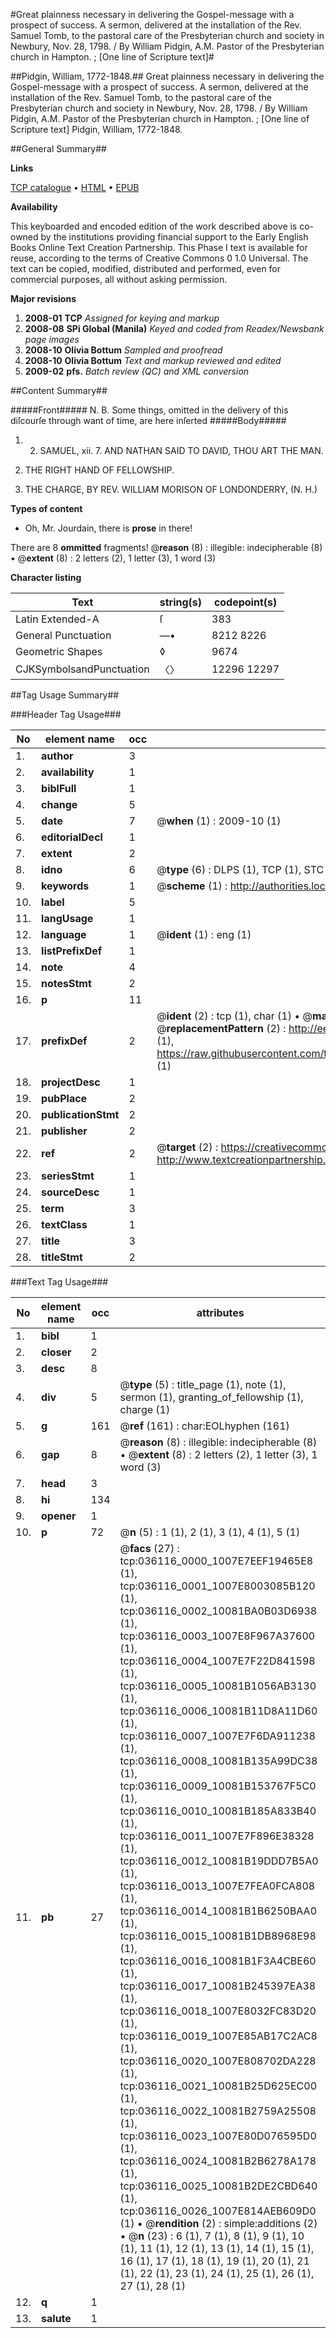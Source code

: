 #Great plainness necessary in delivering the Gospel-message with a prospect of success. A sermon, delivered at the installation of the Rev. Samuel Tomb, to the pastoral care of the Presbyterian church and society in Newbury, Nov. 28, 1798. / By William Pidgin, A.M. Pastor of the Presbyterian church in Hampton. ; [One line of Scripture text]#

##Pidgin, William, 1772-1848.##
Great plainness necessary in delivering the Gospel-message with a prospect of success. A sermon, delivered at the installation of the Rev. Samuel Tomb, to the pastoral care of the Presbyterian church and society in Newbury, Nov. 28, 1798. / By William Pidgin, A.M. Pastor of the Presbyterian church in Hampton. ; [One line of Scripture text]
Pidgin, William, 1772-1848.

##General Summary##

**Links**

[TCP catalogue](http://www.ota.ox.ac.uk/tcp/)  • 
[HTML](http://tei.it.ox.ac.uk/tcp/Texts-HTML/free/N27/N27107.html)  • 
[EPUB](http://tei.it.ox.ac.uk/tcp/Texts-EPUB/free/N27/N27107.epub)

**Availability**

This keyboarded and encoded edition of the
	       work described above is co-owned by the institutions
	       providing financial support to the Early English Books
	       Online Text Creation Partnership. This Phase I text is
	       available for reuse, according to the terms of Creative
	       Commons 0 1.0 Universal. The text can be copied,
	       modified, distributed and performed, even for
	       commercial purposes, all without asking permission.

**Major revisions**

1. __2008-01__ __TCP__ *Assigned for keying and markup*
1. __2008-08__ __SPi Global (Manila)__ *Keyed and coded from Readex/Newsbank page images*
1. __2008-10__ __Olivia Bottum__ *Sampled and proofread*
1. __2008-10__ __Olivia Bottum__ *Text and markup reviewed and edited*
1. __2009-02__ __pfs.__ *Batch review (QC) and XML conversion*

##Content Summary##

#####Front#####
N. B. Some things, omitted in the delivery of this diſcourſe through want of time, are here inſerted
#####Body#####

1. 2. SAMUEL, xii. 7. AND NATHAN SAID TO DAVID, THOU ART THE MAN.

1. THE RIGHT HAND OF FELLOWSHIP.

1. THE CHARGE, BY REV. WILLIAM MORISON OF LONDONDERRY, (N. H.)

**Types of content**

  * Oh, Mr. Jourdain, there is **prose** in there!

There are 8 **ommitted** fragments! 
 @__reason__ (8) : illegible: indecipherable (8)  •  @__extent__ (8) : 2 letters (2), 1 letter (3), 1 word (3)

**Character listing**


|Text|string(s)|codepoint(s)|
|---|---|---|
|Latin Extended-A|ſ|383|
|General Punctuation|—•|8212 8226|
|Geometric Shapes|◊|9674|
|CJKSymbolsandPunctuation|〈〉|12296 12297|

##Tag Usage Summary##

###Header Tag Usage###

|No|element name|occ|attributes|
|---|---|---|---|
|1.|__author__|3||
|2.|__availability__|1||
|3.|__biblFull__|1||
|4.|__change__|5||
|5.|__date__|7| @__when__ (1) : 2009-10 (1)|
|6.|__editorialDecl__|1||
|7.|__extent__|2||
|8.|__idno__|6| @__type__ (6) : DLPS (1), TCP (1), STC (1), NOTIS (1), IMAGE-SET (1), EVANS-CITATION (1)|
|9.|__keywords__|1| @__scheme__ (1) : http://authorities.loc.gov/ (1)|
|10.|__label__|5||
|11.|__langUsage__|1||
|12.|__language__|1| @__ident__ (1) : eng (1)|
|13.|__listPrefixDef__|1||
|14.|__note__|4||
|15.|__notesStmt__|2||
|16.|__p__|11||
|17.|__prefixDef__|2| @__ident__ (2) : tcp (1), char (1)  •  @__matchPattern__ (2) : ([0-9\-]+):([0-9IVX]+) (1), (.+) (1)  •  @__replacementPattern__ (2) : http://eebo.chadwyck.com/downloadtiff?vid=$1&page=$2 (1), https://raw.githubusercontent.com/textcreationpartnership/Texts/master/tcpchars.xml#$1 (1)|
|18.|__projectDesc__|1||
|19.|__pubPlace__|2||
|20.|__publicationStmt__|2||
|21.|__publisher__|2||
|22.|__ref__|2| @__target__ (2) : https://creativecommons.org/publicdomain/zero/1.0/ (1), http://www.textcreationpartnership.org/docs/. (1)|
|23.|__seriesStmt__|1||
|24.|__sourceDesc__|1||
|25.|__term__|3||
|26.|__textClass__|1||
|27.|__title__|3||
|28.|__titleStmt__|2||


###Text Tag Usage###

|No|element name|occ|attributes|
|---|---|---|---|
|1.|__bibl__|1||
|2.|__closer__|2||
|3.|__desc__|8||
|4.|__div__|5| @__type__ (5) : title_page (1), note (1), sermon (1), granting_of_fellowship (1), charge (1)|
|5.|__g__|161| @__ref__ (161) : char:EOLhyphen (161)|
|6.|__gap__|8| @__reason__ (8) : illegible: indecipherable (8)  •  @__extent__ (8) : 2 letters (2), 1 letter (3), 1 word (3)|
|7.|__head__|3||
|8.|__hi__|134||
|9.|__opener__|1||
|10.|__p__|72| @__n__ (5) : 1 (1), 2 (1), 3 (1), 4 (1), 5 (1)|
|11.|__pb__|27| @__facs__ (27) : tcp:036116_0000_1007E7EEF19465E8 (1), tcp:036116_0001_1007E8003085B120 (1), tcp:036116_0002_10081BA0B03D6938 (1), tcp:036116_0003_1007E8F967A37600 (1), tcp:036116_0004_1007E7F22D841598 (1), tcp:036116_0005_10081B1056AB3130 (1), tcp:036116_0006_10081B11D8A11D60 (1), tcp:036116_0007_1007E7F6DA911238 (1), tcp:036116_0008_10081B135A99DC38 (1), tcp:036116_0009_10081B153767F5C0 (1), tcp:036116_0010_10081B185A833B40 (1), tcp:036116_0011_1007E7F896E38328 (1), tcp:036116_0012_10081B19DDD7B5A0 (1), tcp:036116_0013_1007E7FEA0FCA808 (1), tcp:036116_0014_10081B1B6250BAA0 (1), tcp:036116_0015_10081B1DB8968E98 (1), tcp:036116_0016_10081B1F3A4CBE60 (1), tcp:036116_0017_10081B245397EA38 (1), tcp:036116_0018_1007E8032FC83D20 (1), tcp:036116_0019_1007E85AB17C2AC8 (1), tcp:036116_0020_1007E808702DA228 (1), tcp:036116_0021_10081B25D625EC00 (1), tcp:036116_0022_10081B2759A25508 (1), tcp:036116_0023_1007E80D076595D0 (1), tcp:036116_0024_10081B2B6278A178 (1), tcp:036116_0025_10081B2DE2CBD640 (1), tcp:036116_0026_1007E814AEB609D0 (1)  •  @__rendition__ (2) : simple:additions (2)  •  @__n__ (23) : 6 (1), 7 (1), 8 (1), 9 (1), 10 (1), 11 (1), 12 (1), 13 (1), 14 (1), 15 (1), 16 (1), 17 (1), 18 (1), 19 (1), 20 (1), 21 (1), 22 (1), 23 (1), 24 (1), 25 (1), 26 (1), 27 (1), 28 (1)|
|12.|__q__|1||
|13.|__salute__|1||
